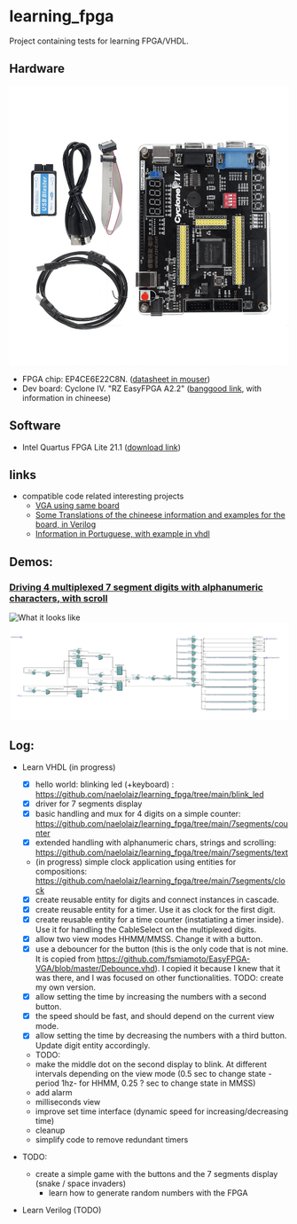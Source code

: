 # learning_fpga
Project containing tests for learning FPGA/VHDL. 
## Hardware
![used board](doc/board.jpg?raw=true)
 * FPGA chip: EP4CE6E22C8N. ([datasheet in mouser](https://www.mouser.es/datasheet/2/612/cyiv-51001-1299459.pdf))
 * Dev board: Cyclone IV. "RZ EasyFPGA A2.2" ([banggood link](https://www.banggood.com/es/ALTERA-Cyclone-IV-EP4CE6-FPGA-Development-Board-Kit-Altera-EP4CE-NIOSII-FPGA-Board-and-USB-Downloader-Infrared-Controller-p-1622523.html), with information in chineese)
## Software
 * Intel Quartus FPGA Lite 21.1 ([download link](https://www.intel.com/content/www/us/en/software-kit/684215/intel-quartus-prime-lite-edition-design-software-version-21-1-for-linux.html))
## links
 * compatible code related interesting projects
   * [VGA using same board](https://github.com/fsmiamoto/EasyFPGA-VGA)
   * [Some Translations of the chineese information and examples for the board, in Verilog](https://github.com/jvitkauskas/Altera-Cyclone-IV-board-V3.0)
   * [Information in Portuguese, with example in vhdl](https://github.com/filippovf/KitEasyFPGA)
## Demos:
### [Driving 4 multiplexed 7 segment digits with alphanumeric characters, with scroll](https://github.com/naelolaiz/learning_fpga/tree/main/7segments/text)
![What it looks like](7segments/text/doc/scrolling_long_text.gif)
![RTL view](7segments/text/doc/RTL_view.png)
## Log:
- Learn VHDL (in progress)
  - [x] hello world: blinking led (+keyboard) : https://github.com/naelolaiz/learning_fpga/tree/main/blink_led
  - [x] driver for 7 segments display
   - [x] basic handling and mux for 4 digits on a simple counter: https://github.com/naelolaiz/learning_fpga/tree/main/7segments/counter
   - [x] extended handling with alphanumeric chars, strings and scrolling: https://github.com/naelolaiz/learning_fpga/tree/main/7segments/text
   - (in progress) simple clock application using entities for compositions: https://github.com/naelolaiz/learning_fpga/tree/main/7segments/clock
    - [x] create reusable entity for digits and connect instances in cascade.
    - [x] create reusable entity for a timer. Use it as clock for the first digit.
    - [x] create reusable entity for a time counter (instatiating a timer inside). Use it for handling the CableSelect on the multiplexed digits.
    - [x] allow two view modes HHMM/MMSS. Change it with a button.
     - [x] use a debouncer for the button (this is the only code that is not mine. It is copied from https://github.com/fsmiamoto/EasyFPGA-VGA/blob/master/Debounce.vhd). I copied it because I knew that it was there, and I was focused on other functionalities. TODO: create my own version.
    - [x] allow setting the time by increasing the numbers with a second button.
     - [x] the speed should be fast, and should depend on the current view mode.
    - [x] allow setting the time by decreasing the numbers with a third button. Update digit entity accordingly.       
    - TODO: 
     - make the middle dot on the second display to blink. At different intervals depending on the view mode (0.5 sec to change state -period 1hz- for HHMM, 0.25 ? sec to change state in MMSS)
     - add alarm
     - milliseconds view
     - improve set time interface (dynamic speed for increasing/decreasing time)
     - cleanup
     - simplify code to remove redundant timers
 - TODO:
   - create a simple game with the buttons and the 7 segments display (snake / space invaders)
     - learn how to generate random numbers with the FPGA
     
- Learn Verilog (TODO)
